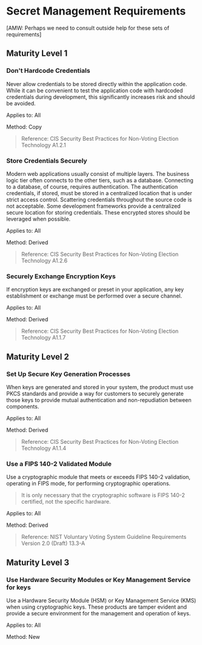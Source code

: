 # Secret Management Requirements

[AMW: Perhaps we need to consult outside help for these sets of requirements]

## Maturity Level 1

### Don't Hardcode Credentials

Never allow credentials to be stored directly within the application code. While it can be convenient to test the application code with hardcoded credentials during development, this significantly increases risk and should be avoided.

Applies to: All

Method: Copy

> Reference: CIS Security Best Practices for Non-Voting Election Technology A1.2.1

### Store Credentials Securely

Modern web applications usually consist of multiple layers. The business logic tier often connects to the other tiers, such as a database. Connecting to a database, of course, requires authentication. The authentication credentials, if stored, must be stored in a centralized location that is under strict access control. Scattering credentials throughout the source code is not acceptable. Some development frameworks provide a centralized secure location for storing credentials. These encrypted stores should be leveraged when possible.

Applies to: All

Method: Derived

> Reference: CIS Security Best Practices for Non-Voting Election Technology A1.2.6

### Securely Exchange Encryption Keys

If encryption keys are exchanged or preset in your application, any key establishment or exchange must be performed over a secure channel.

Applies to: All

Method: Derived

> Reference: CIS Security Best Practices for Non-Voting Election Technology A1.1.7

## Maturity Level 2

### Set Up Secure Key Generation Processes

When keys are generated and stored in your system, the product must use PKCS standards and provide a way for customers to securely generate those keys to provide mutual authentication and non-repudiation between components.

Applies to: All

Method: Derived

> Reference: CIS Security Best Practices for Non-Voting Election Technology A1.1.4

### Use a FIPS 140-2 Validated Module

Use a cryptographic module that meets or exceeds FIPS 140-2 validation, operating in FIPS mode, for performing cryptographic operations.

> It is only necessary that the cryptographic software is FIPS 140-2 certified, not the specific hardware.

Applies to: All

Method: Derived

> Reference: NIST Voluntary Voting System Guideline Requirements Version 2.0 (Draft) 13.3-A

## Maturity Level 3

### Use Hardware Security Modules or Key Management Service for keys

Use a Hardware Security Module (HSM) or Key Management Service (KMS) when using cryptographic keys. These products are tamper evident and provide a secure environment for the management and operation of keys.

Applies to: All

Method: New
